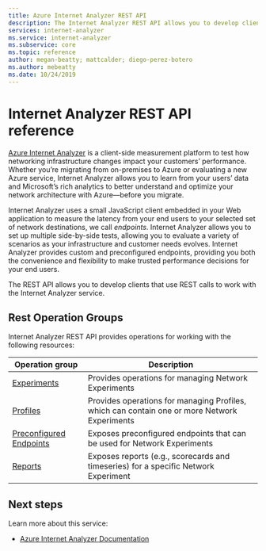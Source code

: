 ```yaml
---
title: Azure Internet Analyzer REST API 
description: The Internet Analyzer REST API allows you to develop clients that use REST calls to work with the service. 
services: internet-analyzer
ms.service: internet-analyzer
ms.subservice: core
ms.topic: reference
author: megan-beatty; mattcalder; diego-perez-botero
ms.author: mebeatty
ms.date: 10/24/2019
---
```


# Internet Analyzer REST API reference

[Azure Internet Analyzer](https://aka.ms/InternetAnalyzerServiceOverview)  is a client-side measurement platform to test how networking infrastructure changes impact your customers’ performance. Whether you’re migrating from on-premises to Azure or evaluating a new Azure service, Internet Analyzer allows you to learn from your users’ data and Microsoft’s rich analytics to better understand and optimize your network architecture with Azure—before you migrate.

Internet Analyzer uses a small JavaScript client embedded in your Web application to measure the latency from your end users to your selected set of network destinations, we call _endpoints_. Internet Analyzer allows you to set up multiple side-by-side tests, allowing you to evaluate a variety of scenarios as your infrastructure and customer needs evolves. Internet Analyzer provides custom and preconfigured endpoints, providing you both the convenience and flexibility to make trusted performance decisions for your end users.

The REST API allows you to develop clients that use REST calls to work with the Internet Analyzer service.

## Rest Operation Groups

Internet Analyzer REST API provides operations for working with the following resources:

| Operation group | Description                                                        |
|-----------------|--------------------------------------------------------------------|
| [Experiments](https://review.docs.microsoft.com/en-us/rest/api/internetanalyzer/experiments?branch=ne) | Provides operations for managing Network Experiments |
| [Profiles](https://review.docs.microsoft.com/en-us/rest/api/internetanalyzer/networkexperimentprofiles?branch=ne) | Provides operations for managing Profiles, which can contain one or more Network Experiments |
| [Preconfigured Endpoints](https://review.docs.microsoft.com/en-us/rest/api/internetanalyzer/preconfiguredendpoints?branch=ne) | Exposes preconfigured endpoints that can be used for Network Experiments |
| [Reports](https://review.docs.microsoft.com/en-us/rest/api/internetanalyzer/reports?branch=ne)| Exposes reports (e.g., scorecards and timeseries) for a specific Network Experiment |

## Next steps

Learn more about this service:

* [Azure Internet Analyzer Documentation](https://aka.ms/InternetAnalyzerServiceOverview)
